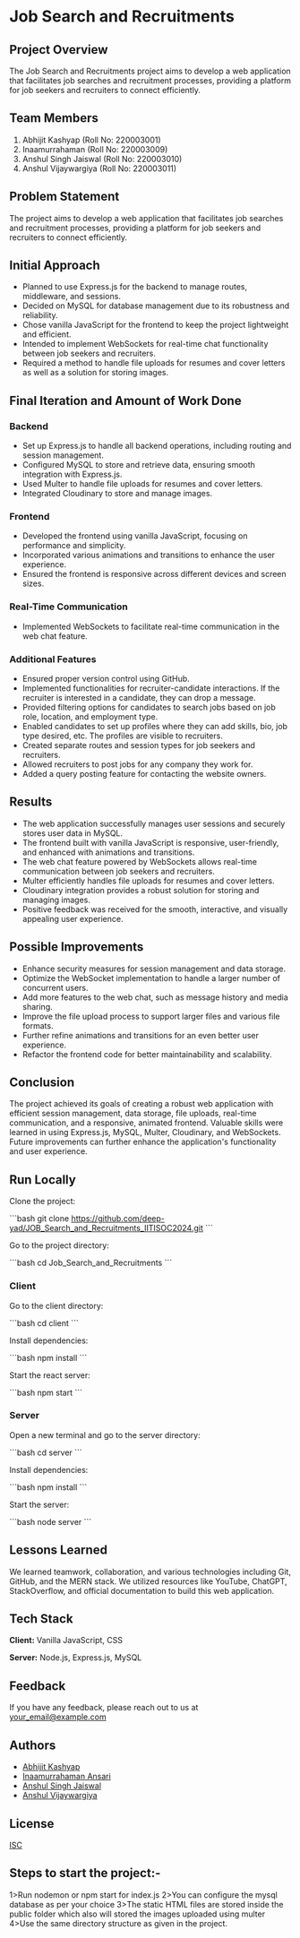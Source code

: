 # Job Search and Recruitments

## Project Overview

The Job Search and Recruitments project aims to develop a web application that facilitates job searches and recruitment processes, providing a platform for job seekers and recruiters to connect efficiently.

## Team Members

1. Abhijit Kashyap (Roll No: 220003001)
2. Inaamurrahaman (Roll No: 220003009)
3. Anshul Singh Jaiswal (Roll No: 220003010)
4. Anshul Vijaywargiya (Roll No: 220003011)

## Problem Statement

The project aims to develop a web application that facilitates job searches and recruitment processes, providing a platform for job seekers and recruiters to connect efficiently.

## Initial Approach

- Planned to use Express.js for the backend to manage routes, middleware, and sessions.
- Decided on MySQL for database management due to its robustness and reliability.
- Chose vanilla JavaScript for the frontend to keep the project lightweight and efficient.
- Intended to implement WebSockets for real-time chat functionality between job seekers and recruiters.
- Required a method to handle file uploads for resumes and cover letters as well as a solution for storing images.

## Final Iteration and Amount of Work Done

### Backend

- Set up Express.js to handle all backend operations, including routing and session management.
- Configured MySQL to store and retrieve data, ensuring smooth integration with Express.js.
- Used Multer to handle file uploads for resumes and cover letters.
- Integrated Cloudinary to store and manage images.

### Frontend

- Developed the frontend using vanilla JavaScript, focusing on performance and simplicity.
- Incorporated various animations and transitions to enhance the user experience.
- Ensured the frontend is responsive across different devices and screen sizes.

### Real-Time Communication

- Implemented WebSockets to facilitate real-time communication in the web chat feature.

### Additional Features

- Ensured proper version control using GitHub.
- Implemented functionalities for recruiter-candidate interactions. If the recruiter is interested in a candidate, they can drop a message.
- Provided filtering options for candidates to search jobs based on job role, location, and employment type.
- Enabled candidates to set up profiles where they can add skills, bio, job type desired, etc. The profiles are visible to recruiters.
- Created separate routes and session types for job seekers and recruiters.
- Allowed recruiters to post jobs for any company they work for.
- Added a query posting feature for contacting the website owners.

## Results

- The web application successfully manages user sessions and securely stores user data in MySQL.
- The frontend built with vanilla JavaScript is responsive, user-friendly, and enhanced with animations and transitions.
- The web chat feature powered by WebSockets allows real-time communication between job seekers and recruiters.
- Multer efficiently handles file uploads for resumes and cover letters.
- Cloudinary integration provides a robust solution for storing and managing images.
- Positive feedback was received for the smooth, interactive, and visually appealing user experience.

## Possible Improvements

- Enhance security measures for session management and data storage.
- Optimize the WebSocket implementation to handle a larger number of concurrent users.
- Add more features to the web chat, such as message history and media sharing.
- Improve the file upload process to support larger files and various file formats.
- Further refine animations and transitions for an even better user experience.
- Refactor the frontend code for better maintainability and scalability.

## Conclusion

The project achieved its goals of creating a robust web application with efficient session management, data storage, file uploads, real-time communication, and a responsive, animated frontend. Valuable skills were learned in using Express.js, MySQL, Multer, Cloudinary, and WebSockets. Future improvements can further enhance the application's functionality and user experience.

## Run Locally

Clone the project:

\```bash
git clone https://github.com/deep-yad/JOB_Search_and_Recruitments_IITISOC2024.git
\```

Go to the project directory:

\```bash
cd Job_Search_and_Recruitments
\```

### Client

Go to the client directory:

\```bash
cd client
\```

Install dependencies:

\```bash
npm install
\```

Start the react server:

\```bash
npm start
\```

### Server

Open a new terminal and go to the server directory:

\```bash
cd server
\```

Install dependencies:

\```bash
npm install
\```

Start the server:

\```bash
node server
\```

## Lessons Learned

We learned teamwork, collaboration, and various technologies including Git, GitHub, and the MERN stack. We utilized resources like YouTube, ChatGPT, StackOverflow, and official documentation to build this web application.

## Tech Stack

**Client:** Vanilla JavaScript, CSS

**Server:** Node.js, Express.js, MySQL

## Feedback

If you have any feedback, please reach out to us at your_email@example.com

## Authors

- [Abhijit Kashyap](https://github.com/Abhijitkashyap97)
- [Inaamurrahaman Ansari](https://github.com/ANSARI-INAAMURRAHAMAN)
- [Anshul Singh Jaiswal](https://github.com/AnshulSinghJaiswal)
- [Anshul Vijaywargiya](https://github.com/AnshulVijaywargiya)

## License

[ISC](https://opensource.org/license/isc-license-txt/)


## Steps to start the project:-
1>Run nodemon or npm start for index.js
2>You can configure the mysql database as per your choice 
3>The static HTML files are stored inside the public folder which also will stored the images uploaded using multer
4>Use the same directory structure as given in the project.
